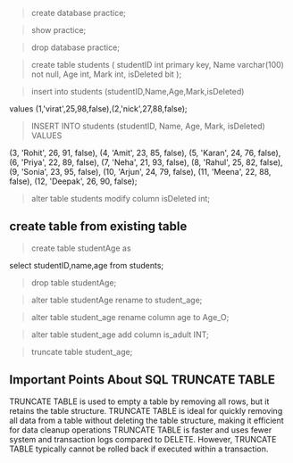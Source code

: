 >create database practice;

>show practice;

>drop database practice;

>create table students (
    studentID int  primary key,
    Name varchar(100) not null,
    Age int,
    Mark int,
    isDeleted bit
);


>insert into students (studentID,Name,Age,Mark,isDeleted)

values (1,'virat',25,98,false),(2,'nick',27,88,false);

>INSERT INTO students (studentID, Name, Age, Mark, isDeleted)
VALUES

(3, 'Rohit', 26, 91, false),
(4, 'Amit', 23, 85, false),
(5, 'Karan', 24, 76, false),
(6, 'Priya', 22, 89, false),
(7, 'Neha', 21, 93, false),
(8, 'Rahul', 25, 82, false),
(9, 'Sonia', 23, 95, false),
(10, 'Arjun', 24, 79, false),
(11, 'Meena', 22, 88, false),
(12, 'Deepak', 26, 90, false);


>alter table students modify column isDeleted int;

## create table from existing table
>create table studentAge as 

select studentID,name,age from students;


>drop table studentAge;

>alter table studentAge rename to student_age;

> alter table student_age rename column age to Age_O;

>alter table student_age add column is_adult INT;

>truncate table student_age;


## Important Points About SQL TRUNCATE TABLE
TRUNCATE TABLE is used to empty a table by removing all rows, but it retains the table structure.
TRUNCATE TABLE is ideal for quickly removing all data from a table without deleting the table structure, making it efficient for data cleanup operations
TRUNCATE TABLE is faster and uses fewer system and transaction logs compared to DELETE.
However, TRUNCATE TABLE typically cannot be rolled back if executed within a transaction.






